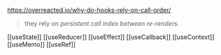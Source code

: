 https://overreacted.io/why-do-hooks-rely-on-call-order/

> they rely on _persistent call index between re-renders_.

[[useState]]
[[useReducer]]
[[useEffect]]
[[useCallback]]
[[useContext]]
[[useMemo]]
[[useRef]]